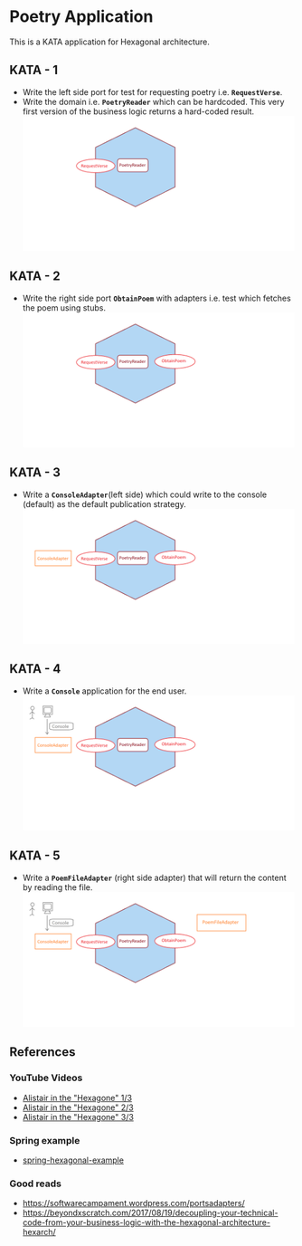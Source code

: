 # Poetry Application
This is a KATA application for Hexagonal architecture.

## KATA - 1
- Write the left side port for test for requesting poetry i.e. **`RequestVerse`**.
- Write the domain i.e. **`PoetryReader`** which can be hardcoded. This very first version of the business logic returns a hard-coded result.
![KATA-1](./images/KATA-1.png)

## KATA - 2
- Write the right side port **`ObtainPoem`** with adapters i.e. test which fetches the poem using stubs.
![KATA-2](./images/KATA-2.png)

## KATA - 3
- Write a **`ConsoleAdapter`**(left side) which could write to the console (default) as the default publication strategy.
![KATA-3](./images/KATA-3.png)

## KATA - 4
- Write a **`Console`** application for the end user.
![KATA-4](./images/KATA-4.png)

## KATA - 5
- Write a **`PoemFileAdapter`** (right side adapter) that will return the content by reading the file.
![KATA-5](./images/KATA-5.png)

## References

### YouTube Videos

- [Alistair in the "Hexagone" 1/3](https://www.youtube.com/watch?v=th4AgBcrEHA)
- [Alistair in the "Hexagone" 2/3](https://www.youtube.com/watch?v=iALcE8BPs94)
- [Alistair in the "Hexagone" 3/3](https://www.youtube.com/watch?v=DAe0Bmcyt-4)

### Spring example

- [spring-hexagonal-example](https://github.com/gshaw-pivotal/spring-hexagonal-example)

### Good reads

- https://softwarecampament.wordpress.com/portsadapters/
- https://beyondxscratch.com/2017/08/19/decoupling-your-technical-code-from-your-business-logic-with-the-hexagonal-architecture-hexarch/